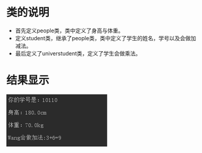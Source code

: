 # 类的说明
* 首先定义people类，类中定义了身高与体重。
* 定义student类，继承了people类，类中定义了学生的姓名，学号以及会做加减法。
* 最后定义了universtudent类，定义了学生会做乘法。
# 结果显示
![截图](1518864519(1).png)